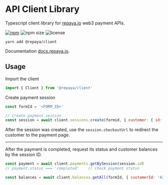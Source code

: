 # API Client Library

Typescript client library for [repaya.io](https://repaya.io) web3 payment APIs.

<p>
    <a href="https://www.npmjs.com/package/@repaya/client" rel="nofollow"><img src="https://img.shields.io/npm/v/@repaya/client" alt="npm"></a>
    <img src="https://img.shields.io/bundlephobia/minzip/@repaya/client" alt="npm size">
    <img src="https://img.shields.io/npm/l/@repaya/client" alt="license">
<p>

`yarn add @repaya/client`

Documentation [docs.repaya.io](https://docs.repaya.io/).

## Usage

Import the client

```js
import { Client } from '@repaya/client'
```

Create payment session

```js
const formId = '<FORM_ID>'

// Create payment session
const session = await client.sessions.create(formid, { customer: { id: '42' } })
```

After the session was created, use the `session.checkoutUrl` to redirect the customer to the payment page.

---

After the payment is completed, request its status and customer balances by the session ID.

```js
const payment = await client.payments.getBySession(session.id)
// payment.status === 'completed'    // check payment status

const balances = await client.balances.getAll(formId, { customerId: '42' })
```

